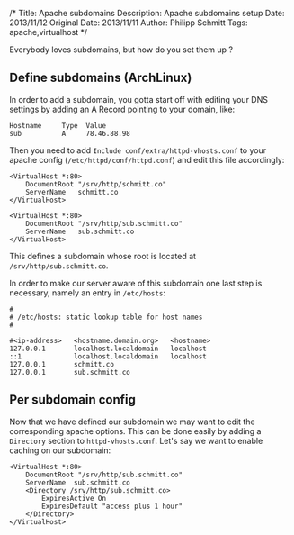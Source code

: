 /*
Title: Apache subdomains 
Description: Apache subdomains setup 
Date: 2013/11/12
Original Date: 2013/11/11
Author: Philipp Schmitt
Tags: apache,virtualhost
*/

Everybody loves subdomains, but how do you set them up ?

## Define subdomains (ArchLinux)

In order to add a subdomain, you gotta start off with editing your DNS settings by adding an A Record pointing to your domain, like:
    
    Hostname     Type  Value
    sub          A     78.46.88.98

Then you need to add `Include conf/extra/httpd-vhosts.conf` to your apache config (`/etc/httpd/conf/httpd.conf`) and edit this file accordingly:

    <VirtualHost *:80>
        DocumentRoot "/srv/http/schmitt.co"
        ServerName   schmitt.co
    </VirtualHost>

    <VirtualHost *:80>
        DocumentRoot "/srv/http/sub.schmitt.co"
        ServerName   sub.schmitt.co 
    </VirtualHost> 

This defines a subdomain whose root is located at `/srv/http/sub.schmitt.co`.

In order to make our server aware of this subdomain one last step is necessary, namely an entry in `/etc/hosts`:

    #
    # /etc/hosts: static lookup table for host names
    #

    #<ip-address>   <hostname.domain.org>   <hostname>
    127.0.0.1       localhost.localdomain   localhost
    ::1             localhost.localdomain   localhost
    127.0.0.1       schmitt.co    
    127.0.0.1       sub.schmitt.co

## Per subdomain config

Now that we have defined our subdomain we may want to edit the corresponding apache options. This can be done easily by adding a `Directory` section to `httpd-vhosts.conf`. Let's say we want to enable caching on our subdomain:

    <VirtualHost *:80>
        DocumentRoot "/srv/http/sub.schmitt.co"
        ServerName  sub.schmitt.co 
        <Directory /srv/http/sub.schmitt.co>
            ExpiresActive On
            ExpiresDefault "access plus 1 hour"
        </Directory>
    </VirtualHost>

